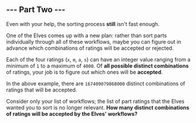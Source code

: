 ## --- Part Two ---

Even with your help, the sorting process **still** isn't fast enough.

One of the Elves comes up with a new plan: rather than sort parts individually through all of these workflows, maybe you can figure out in advance which combinations of ratings will be accepted or rejected.

Each of the four ratings (``x``, ``m``, ``a``, ``s``) can have an integer value ranging from a minimum of ``1`` to a maximum of ``4000``. Of **all possible distinct combinations** of ratings, your job is to figure out which ones will be **accepted**.

In the above example, there are ``167409079868000`` distinct combinations of ratings that will be accepted.

Consider only your list of workflows; the list of part ratings that the Elves wanted you to sort is no longer relevant. **How many distinct combinations of ratings will be accepted by the Elves' workflows?**


